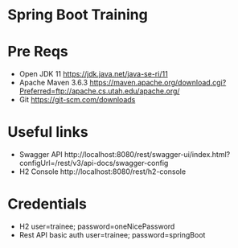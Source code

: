# Spring Boot Training
# Pre Reqs

* Open JDK 11 https://jdk.java.net/java-se-ri/11
* Apache Maven 3.6.3 https://maven.apache.org/download.cgi?Preferred=ftp://apache.cs.utah.edu/apache.org/
* Git https://git-scm.com/downloads

# Useful links
* Swagger API http://localhost:8080/rest/swagger-ui/index.html?configUrl=/rest/v3/api-docs/swagger-config
* H2 Console http://localhost:8080/rest/h2-console

# Credentials
* H2 user=trainee; password=oneNicePassword
* Rest API basic auth user=trainee; password=springBoot
